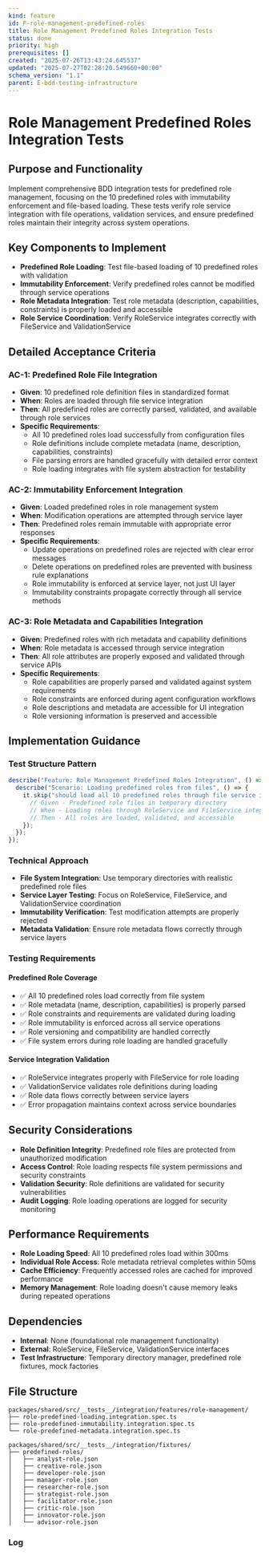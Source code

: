```yaml
---
kind: feature
id: F-role-management-predefined-roles
title: Role Management Predefined Roles Integration Tests
status: done
priority: high
prerequisites: []
created: "2025-07-26T13:43:24.645537"
updated: "2025-07-27T02:28:20.549660+00:00"
schema_version: "1.1"
parent: E-bdd-testing-infrastructure
---
```


# Role Management Predefined Roles Integration Tests

## Purpose and Functionality

Implement comprehensive BDD integration tests for predefined role management, focusing on the 10 predefined roles with immutability enforcement and file-based loading. These tests verify role service integration with file operations, validation services, and ensure predefined roles maintain their integrity across system operations.

## Key Components to Implement

- **Predefined Role Loading**: Test file-based loading of 10 predefined roles with validation
- **Immutability Enforcement**: Verify predefined roles cannot be modified through service operations
- **Role Metadata Integration**: Test role metadata (description, capabilities, constraints) is properly loaded and accessible
- **Role Service Coordination**: Verify RoleService integrates correctly with FileService and ValidationService

## Detailed Acceptance Criteria

### AC-1: Predefined Role File Integration

- **Given**: 10 predefined role definition files in standardized format
- **When**: Roles are loaded through file service integration
- **Then**: All predefined roles are correctly parsed, validated, and available through role services
- **Specific Requirements**:
  - All 10 predefined roles load successfully from configuration files
  - Role definitions include complete metadata (name, description, capabilities, constraints)
  - File parsing errors are handled gracefully with detailed error context
  - Role loading integrates with file system abstraction for testability

### AC-2: Immutability Enforcement Integration

- **Given**: Loaded predefined roles in role management system
- **When**: Modification operations are attempted through service layer
- **Then**: Predefined roles remain immutable with appropriate error responses
- **Specific Requirements**:
  - Update operations on predefined roles are rejected with clear error messages
  - Delete operations on predefined roles are prevented with business rule explanations
  - Role immutability is enforced at service layer, not just UI layer
  - Immutability constraints propagate correctly through all service methods

### AC-3: Role Metadata and Capabilities Integration

- **Given**: Predefined roles with rich metadata and capability definitions
- **When**: Role metadata is accessed through service integration
- **Then**: All role attributes are properly exposed and validated through service APIs
- **Specific Requirements**:
  - Role capabilities are properly parsed and validated against system requirements
  - Role constraints are enforced during agent configuration workflows
  - Role descriptions and metadata are accessible for UI integration
  - Role versioning information is preserved and accessible

## Implementation Guidance

### Test Structure Pattern

```typescript
describe("Feature: Role Management Predefined Roles Integration", () => {
  describe("Scenario: Loading predefined roles from files", () => {
    it.skip("should load all 10 predefined roles through file service integration", async () => {
      // Given - Predefined role files in temporary directory
      // When - Loading roles through RoleService and FileService integration
      // Then - All roles are loaded, validated, and accessible
    });
  });
});
```

### Technical Approach

- **File System Integration**: Use temporary directories with realistic predefined role files
- **Service Layer Testing**: Focus on RoleService, FileService, and ValidationService coordination
- **Immutability Verification**: Test modification attempts are properly rejected
- **Metadata Validation**: Ensure role metadata flows correctly through service layers

### Testing Requirements

#### Predefined Role Coverage

- ✅ All 10 predefined roles load correctly from file system
- ✅ Role metadata (name, description, capabilities) is properly parsed
- ✅ Role constraints and requirements are validated during loading
- ✅ Role immutability is enforced across all service operations
- ✅ Role versioning and compatibility are handled correctly
- ✅ File system errors during role loading are handled gracefully

#### Service Integration Validation

- ✅ RoleService integrates properly with FileService for role loading
- ✅ ValidationService validates role definitions during loading
- ✅ Role data flows correctly between service layers
- ✅ Error propagation maintains context across service boundaries

## Security Considerations

- **Role Definition Integrity**: Predefined role files are protected from unauthorized modification
- **Access Control**: Role loading respects file system permissions and security constraints
- **Validation Security**: Role definitions are validated for security vulnerabilities
- **Audit Logging**: Role loading operations are logged for security monitoring

## Performance Requirements

- **Role Loading Speed**: All 10 predefined roles load within 300ms
- **Individual Role Access**: Role metadata retrieval completes within 50ms
- **Cache Efficiency**: Frequently accessed roles are cached for improved performance
- **Memory Management**: Role loading doesn't cause memory leaks during repeated operations

## Dependencies

- **Internal**: None (foundational role management functionality)
- **External**: RoleService, FileService, ValidationService interfaces
- **Test Infrastructure**: Temporary directory manager, predefined role fixtures, mock factories

## File Structure

```
packages/shared/src/__tests__/integration/features/role-management/
├── role-predefined-loading.integration.spec.ts
├── role-predefined-immutability.integration.spec.ts
└── role-predefined-metadata.integration.spec.ts

packages/shared/src/__tests__/integration/fixtures/
├── predefined-roles/
│   ├── analyst-role.json
│   ├── creative-role.json
│   ├── developer-role.json
│   ├── manager-role.json
│   ├── researcher-role.json
│   ├── strategist-role.json
│   ├── facilitator-role.json
│   ├── critic-role.json
│   ├── innovator-role.json
│   └── advisor-role.json
```

### Log
